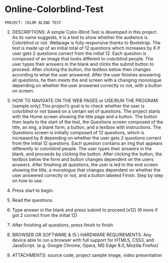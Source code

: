 # Online-Colorblind-Test

	PROJECT: COLOR BLIND TEST

2.	DESCRIPTIONS:
A simple Color-Blind Test is developed in this project. As its name suggests, it is a test to show whether the audience is Colorblind or not. Webpage is fully responsive thanks to Bootstrap. The test is made up of an initial total of 12 questions which increases by 6 if user gets 2 questions correct from the initial 12.
Each question is composed of an image that looks different to colorblind people. The user types their answers in the blank and clicks the submit button to proceed. After clicking the button, the textbox below then changes according to what the user answered. After the user finishes answering all questions, he then meets the end screen with a changing monologue depending on whether the user answered correctly or not, with a button on screen.

3.	HOW TO NAVIGATE ON THE WEB PAGES or USE/RUN THE PROGRAM: [sample only] 
This project’s goal is to check whether the user is colorblind or not based on a certain set of questions. The project starts with the Home screen showing the title page and a button. The button then leads to the start of the test, the Questions screen composed of the title, an img, a blank form, a button, and a textbox with instructions. The Questions screen is initially composed of 12 questions, which is increased by 6 depending on whether the user gets 2 questions correct from the initial 12 questions. Each question contains an img that appears differently to colorblind people. The user types their answers in the blank, and proceeds by clicking the button. After clicking the button, the textbox below the form and button changes dependent on the users answers. After finishing all questions, the user is led to the end screen showing the title, a monologue that changes dependent on whether the user answered correctly or not, and a button labeled Finish. 
Step by step on how to use:
1.	Press start to begin.
2.	Read the questions. 
3.	Type answer in the blank and press submit to proceed (x12)  (6 more if got 2 correct from the initial 12)
4.	After finishing all questions, press finish to finish
   
4.	BROWSER OR SOFTWARE & (5.) HARDWARE REQUIREMENTS:
Any device able to run a browser with full support for HTML5, CSS3, and JavaScript. (e.g. Google Chrome, Opera, MS Edge 8.0, Mozilla Firefox)

5.	ATTACHMENTS:  source code, project sample image, video presentation
